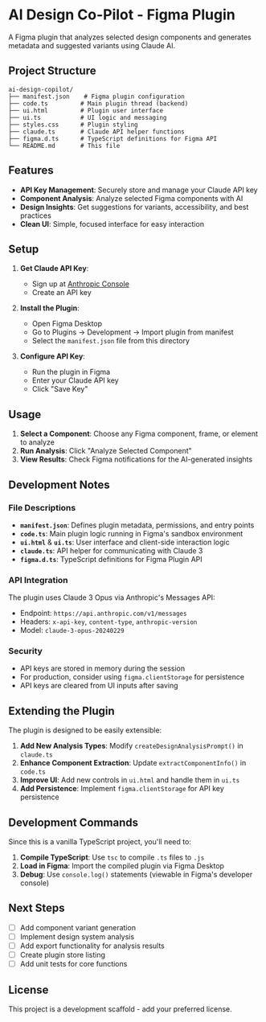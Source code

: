 # AI Design Co-Pilot - Figma Plugin

A Figma plugin that analyzes selected design components and generates metadata and suggested variants using Claude AI.

## Project Structure

```
ai-design-copilot/
├── manifest.json    # Figma plugin configuration
├── code.ts         # Main plugin thread (backend)
├── ui.html         # Plugin user interface
├── ui.ts           # UI logic and messaging
├── styles.css      # Plugin styling
├── claude.ts       # Claude API helper functions
├── figma.d.ts      # TypeScript definitions for Figma API
└── README.md       # This file
```

## Features

- **API Key Management**: Securely store and manage your Claude API key
- **Component Analysis**: Analyze selected Figma components with AI
- **Design Insights**: Get suggestions for variants, accessibility, and best practices
- **Clean UI**: Simple, focused interface for easy interaction

## Setup

1. **Get Claude API Key**:
   - Sign up at [Anthropic Console](https://console.anthropic.com/)
   - Create an API key

2. **Install the Plugin**:
   - Open Figma Desktop
   - Go to Plugins → Development → Import plugin from manifest
   - Select the `manifest.json` file from this directory

3. **Configure API Key**:
   - Run the plugin in Figma
   - Enter your Claude API key
   - Click "Save Key"

## Usage

1. **Select a Component**: Choose any Figma component, frame, or element to analyze
2. **Run Analysis**: Click "Analyze Selected Component"
3. **View Results**: Check Figma notifications for the AI-generated insights

## Development Notes

### File Descriptions

- **`manifest.json`**: Defines plugin metadata, permissions, and entry points
- **`code.ts`**: Main plugin logic running in Figma's sandbox environment
- **`ui.html`** & **`ui.ts`**: User interface and client-side interaction logic
- **`claude.ts`**: API helper for communicating with Claude 3
- **`figma.d.ts`**: TypeScript definitions for Figma Plugin API

### API Integration

The plugin uses Claude 3 Opus via Anthropic's Messages API:
- Endpoint: `https://api.anthropic.com/v1/messages`
- Headers: `x-api-key`, `content-type`, `anthropic-version`
- Model: `claude-3-opus-20240229`

### Security

- API keys are stored in memory during the session
- For production, consider using `figma.clientStorage` for persistence
- API keys are cleared from UI inputs after saving

## Extending the Plugin

The plugin is designed to be easily extensible:

1. **Add New Analysis Types**: Modify `createDesignAnalysisPrompt()` in `claude.ts`
2. **Enhance Component Extraction**: Update `extractComponentInfo()` in `code.ts`
3. **Improve UI**: Add new controls in `ui.html` and handle them in `ui.ts`
4. **Add Persistence**: Implement `figma.clientStorage` for API key persistence

## Development Commands

Since this is a vanilla TypeScript project, you'll need to:

1. **Compile TypeScript**: Use `tsc` to compile `.ts` files to `.js`
2. **Load in Figma**: Import the compiled plugin via Figma Desktop
3. **Debug**: Use `console.log()` statements (viewable in Figma's developer console)

## Next Steps

- [ ] Add component variant generation
- [ ] Implement design system analysis
- [ ] Add export functionality for analysis results
- [ ] Create plugin store listing
- [ ] Add unit tests for core functions

## License

This project is a development scaffold - add your preferred license.
